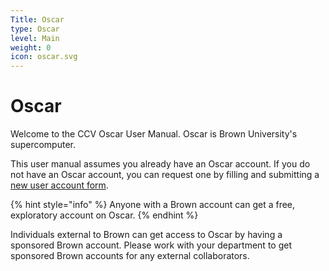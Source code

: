 ```yaml
---
Title: Oscar
type: Oscar
level: Main
weight: 0
icon: oscar.svg
---
```


# Oscar

Welcome to the CCV Oscar User Manual. Oscar is Brown University's supercomputer.

This user manual assumes you already have an Oscar account. If you do not have an Oscar account, you can request one by filling and submitting a [new user account form](https://datasci.brown.edu/ccv-dev/services/infrastructure/oscar/).

{% hint style="info" %}
Anyone with a Brown account can get a free, exploratory account on Oscar.
{% endhint %}

Individuals external to Brown can get access to Oscar by having a sponsored Brown account. Please work with your department to get sponsored Brown accounts for any external collaborators.

